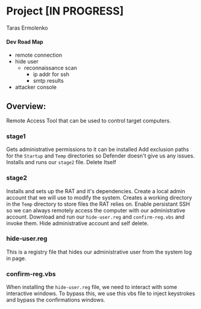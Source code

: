 # Project [IN PROGRESS]
Taras Ermolenko

#### Dev Road Map
- remote connection
- hide user
    - reconnaissance scan
        - ip addr for ssh
        - smtp results
- attacker console

## Overview: 
Remote Access Tool that can be used to control target computers.


### stage1
Gets administrative permissions to it can be installed
Add exclusion paths for the `Startup` and `Temp` directories so Defender doesn't give us any issues. 
Installs and runs our `stage2` file.
Delete Itself

### stage2
Installs and sets up the RAT and it's dependencies.
Create a local admin account that we will use to modify the system. 
Creates a working directory in the `Temp` directory to store files the RAT relies on. 
Enable persistant SSH so we can always remotely access the computer with our administrative account. 
Download and run our `hide-user.reg` and `confirm-reg.vbs` and invoke them. 
Hide administrative account and self delete.

### hide-user.reg
This is a registry file that hides our administrative user from the system log in page.

### confirm-reg.vbs
When installing the `hide-user.reg` file, we need to interact with some interactive windows. To bypass this, we use this vbs file to inject keystrokes and bypass the confirmations windows.
